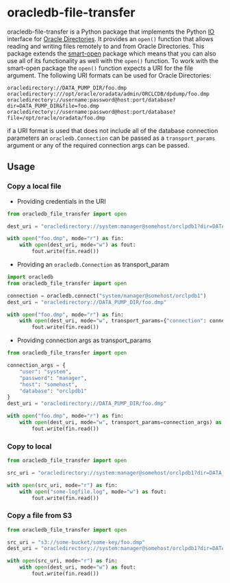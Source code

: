 # oracledb-file-transfer
oracledb-file-transfer is a Python package that implements the Python [IO](https://docs.python.org/3/library/io.html) interface for [Oracle Directories](https://docs.oracle.com/en/database/oracle/oracle-database/21/adlob/directory-objectshtml#GUID-F7440C27-C7F0-4874-8C3C-F3BC1534CBE0). It provides an `open()` function that allows reading and writing files remotely to and from Oracle Directories. This package extends the [smart-open](https://github.com/RaRe-Technologies/smart_open/blob/develop/howto.md) package which means that you can also use all of its functionality as well with the `open()` function. To work with the smart-open package the `open()` function expects a URI for the file argument. The following URI formats can be used for Oracle Directories:
```
oracledirectory://DATA_PUMP_DIR/foo.dmp
oracledirectory:///opt/oracle/oradata/admin/ORCLCDB/dpdump/foo.dmp
oracledirectory://username:password@host:port/database?dir=DATA_PUMP_DIR&file=foo.dmp
oracledirectory://username:password@host:port/database?file=/opt/oracle/oradata/foo.dmp
```

if a URI format is used that does not include all of the database connection parameters an `oracledb.Connection` can be passed as a `transport_params` argument or any of the required connection args can be passed.


## Usage
### Copy a local file

* Providing credentials in the URI
```python
from oracledb_file_transfer import open

dest_uri = "oracledirectory://system:manager@somehost/orclpdb1?dir=DATA_PUMP_DIR&file=foo.dmp"

with open("foo.dmp", mode="r") as fin:
    with open(dest_uri, mode="w") as fout:
        fout.write(fin.read())
```

* Providing an `oracledb.Connection` as transport_param
```python
import oracledb
from oracledb_file_transfer import open

connection = oracledb.connect("system/manager@somehost/orclpdb1")
dest_uri = "oracledirectory://DATA_PUMP_DIR/foo.dmp"

with open("foo.dmp", mode="r") as fin:
    with open(dest_uri, mode="w", transport_params={"connection": connection}) as fout:
        fout.write(fin.read())
```

* Providing connection args as transport_params
```python
from oracledb_file_transfer import open

connection_args = {
    "user": "system",
    "password": "manager",
    "host": "somehost",
    "database": "orclpdb1"
}
dest_uri = "oracledirectory://DATA_PUMP_DIR/foo.dmp"

with open("foo.dmp", mode="r") as fin:
    with open(dest_uri, mode="w", transport_params=connection_args) as fout:
        fout.write(fin.read())
```

### Copy to local
```python
from oracledb_file_transfer import open

src_uri = "oracledirectory://system:manager@somehost/orclpdb1?dir=DATA_PUMP_DIR&file=some-logfile.log"

with open(src_uri, mode="r") as fin:
    with open("some-logfile.log", mode="w") as fout:
        fout.write(fin.read())
```


### Copy a file from S3
```python
from oracledb_file_transfer import open

src_uri = "s3://some-bucket/some-key/foo.dmp"
dest_uri = "oracledirectory://system:manager@somehost/orclpdb1?dir=DATA_PUMP_DIR&file=foo.dmp"

with open(src_uri, mode="r") as fin:
    with open(dest_uri, mode="w") as fout:
        fout.write(fin.read())
```